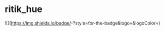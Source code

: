 # ritik_hue
![<Badge Name>](https://img.shields.io/badge/<Badge Text>-<Background Color>?style=for-the-badge&logo=<Icon Name>&logoColor=<Logo Color>)


